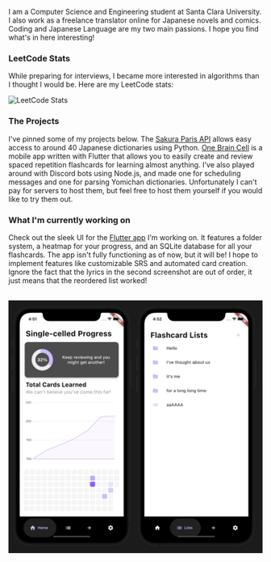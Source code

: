 I am a Computer Science and Engineering student at Santa Clara University.
I also work as a freelance translator online for Japanese novels and comics.
Coding and Japanese Language are my two main passions. 
I hope you find what's in here interesting!

### LeetCode Stats

While preparing for interviews, I became more interested in algorithms than I thought I would be. Here are my LeetCode stats:

![LeetCode Stats](https://leetcard.jacoblin.cool/mugichoco?theme=nord&font=Thasadith)

### The Projects
I've pinned some of my projects below. The [Sakura Paris API](https://github.com/shur1m/sakuraParisPythonAPI) allows easy access to around 40 Japanese dictionaries using Python. [One Brain Cell](https://github.com/shur1m/one_brain_cell) is a mobile app written with Flutter that allows you to easily create and review spaced repetition flashcards for learning almost anything. I've also played around with Discord bots using Node.js, and made one for scheduling messages and one for parsing Yomichan dictionaries. Unfortunately I can't pay for servers to host them, but feel free to host them yourself if you would like to try them out.

### What I'm currently working on
Check out the sleek UI for the [Flutter app](https://github.com/shur1m/one_brain_cell) I'm working on. It features a folder system, a heatmap for your progress, and an SQLite database for all your flashcards. The app isn't fully functioning as of now, but it will be! I hope to implement features like customizable SRS and automated card creation. Ignore the fact that the lyrics in the second screenshot are out of order, it just means that the reordered list worked!
<br>
<br>

<p align = "center">
  <img src="https://raw.githubusercontent.com/shur1m/shur1m/main/assets/one_brain_cell_preview.png " height = "500">
</p>
